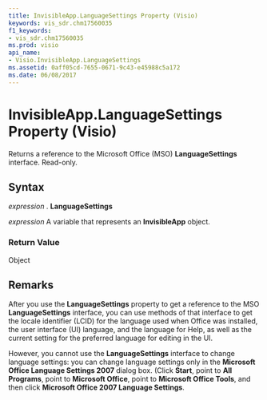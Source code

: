 ```yaml
---
title: InvisibleApp.LanguageSettings Property (Visio)
keywords: vis_sdr.chm17560035
f1_keywords:
- vis_sdr.chm17560035
ms.prod: visio
api_name:
- Visio.InvisibleApp.LanguageSettings
ms.assetid: 0aff05cd-7655-0671-9c43-e45988c5a172
ms.date: 06/08/2017
---
```



# InvisibleApp.LanguageSettings Property (Visio)

Returns a reference to the Microsoft Office (MSO) **LanguageSettings** interface. Read-only.


## Syntax

 _expression_ . **LanguageSettings**

 _expression_ A variable that represents an **InvisibleApp** object.


### Return Value

Object


## Remarks

After you use the **LanguageSettings** property to get a reference to the MSO **LanguageSettings** interface, you can use methods of that interface to get the locale identifier (LCID) for the language used when Office was installed, the user interface (UI) language, and the language for Help, as well as the current setting for the preferred language for editing in the UI.

However, you cannot use the **LanguageSettings** interface to change language settings: you can change language settings only in the **Microsoft Office Language Settings 2007** dialog box. (Click **Start**, point to **All Programs**, point to **Microsoft Office**, point to **Microsoft Office Tools**, and then click **Microsoft Office 2007 Language Settings**. 


